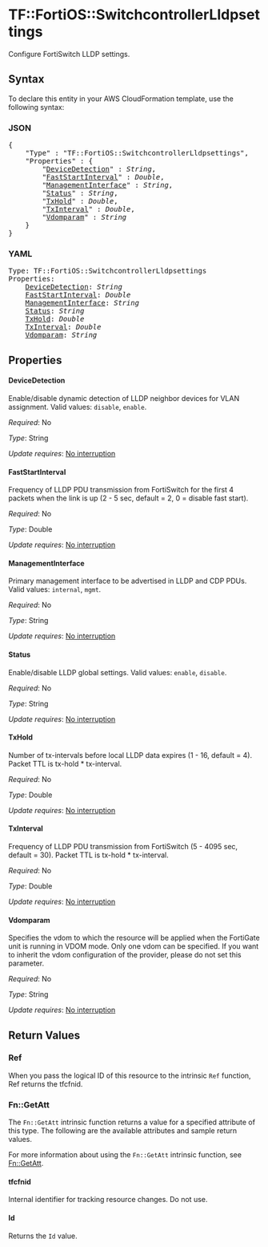 # TF::FortiOS::SwitchcontrollerLldpsettings

Configure FortiSwitch LLDP settings.

## Syntax

To declare this entity in your AWS CloudFormation template, use the following syntax:

### JSON

<pre>
{
    "Type" : "TF::FortiOS::SwitchcontrollerLldpsettings",
    "Properties" : {
        "<a href="#devicedetection" title="DeviceDetection">DeviceDetection</a>" : <i>String</i>,
        "<a href="#faststartinterval" title="FastStartInterval">FastStartInterval</a>" : <i>Double</i>,
        "<a href="#managementinterface" title="ManagementInterface">ManagementInterface</a>" : <i>String</i>,
        "<a href="#status" title="Status">Status</a>" : <i>String</i>,
        "<a href="#txhold" title="TxHold">TxHold</a>" : <i>Double</i>,
        "<a href="#txinterval" title="TxInterval">TxInterval</a>" : <i>Double</i>,
        "<a href="#vdomparam" title="Vdomparam">Vdomparam</a>" : <i>String</i>
    }
}
</pre>

### YAML

<pre>
Type: TF::FortiOS::SwitchcontrollerLldpsettings
Properties:
    <a href="#devicedetection" title="DeviceDetection">DeviceDetection</a>: <i>String</i>
    <a href="#faststartinterval" title="FastStartInterval">FastStartInterval</a>: <i>Double</i>
    <a href="#managementinterface" title="ManagementInterface">ManagementInterface</a>: <i>String</i>
    <a href="#status" title="Status">Status</a>: <i>String</i>
    <a href="#txhold" title="TxHold">TxHold</a>: <i>Double</i>
    <a href="#txinterval" title="TxInterval">TxInterval</a>: <i>Double</i>
    <a href="#vdomparam" title="Vdomparam">Vdomparam</a>: <i>String</i>
</pre>

## Properties

#### DeviceDetection

Enable/disable dynamic detection of LLDP neighbor devices for VLAN assignment. Valid values: `disable`, `enable`.

_Required_: No

_Type_: String

_Update requires_: [No interruption](https://docs.aws.amazon.com/AWSCloudFormation/latest/UserGuide/using-cfn-updating-stacks-update-behaviors.html#update-no-interrupt)

#### FastStartInterval

Frequency of LLDP PDU transmission from FortiSwitch for the first 4 packets when the link is up (2 - 5 sec, default = 2, 0 = disable fast start).

_Required_: No

_Type_: Double

_Update requires_: [No interruption](https://docs.aws.amazon.com/AWSCloudFormation/latest/UserGuide/using-cfn-updating-stacks-update-behaviors.html#update-no-interrupt)

#### ManagementInterface

Primary management interface to be advertised in LLDP and CDP PDUs. Valid values: `internal`, `mgmt`.

_Required_: No

_Type_: String

_Update requires_: [No interruption](https://docs.aws.amazon.com/AWSCloudFormation/latest/UserGuide/using-cfn-updating-stacks-update-behaviors.html#update-no-interrupt)

#### Status

Enable/disable LLDP global settings. Valid values: `enable`, `disable`.

_Required_: No

_Type_: String

_Update requires_: [No interruption](https://docs.aws.amazon.com/AWSCloudFormation/latest/UserGuide/using-cfn-updating-stacks-update-behaviors.html#update-no-interrupt)

#### TxHold

Number of tx-intervals before local LLDP data expires (1 - 16, default = 4). Packet TTL is tx-hold * tx-interval.

_Required_: No

_Type_: Double

_Update requires_: [No interruption](https://docs.aws.amazon.com/AWSCloudFormation/latest/UserGuide/using-cfn-updating-stacks-update-behaviors.html#update-no-interrupt)

#### TxInterval

Frequency of LLDP PDU transmission from FortiSwitch (5 - 4095 sec, default = 30). Packet TTL is tx-hold * tx-interval.

_Required_: No

_Type_: Double

_Update requires_: [No interruption](https://docs.aws.amazon.com/AWSCloudFormation/latest/UserGuide/using-cfn-updating-stacks-update-behaviors.html#update-no-interrupt)

#### Vdomparam

Specifies the vdom to which the resource will be applied when the FortiGate unit is running in VDOM mode. Only one vdom can be specified. If you want to inherit the vdom configuration of the provider, please do not set this parameter.

_Required_: No

_Type_: String

_Update requires_: [No interruption](https://docs.aws.amazon.com/AWSCloudFormation/latest/UserGuide/using-cfn-updating-stacks-update-behaviors.html#update-no-interrupt)

## Return Values

### Ref

When you pass the logical ID of this resource to the intrinsic `Ref` function, Ref returns the tfcfnid.

### Fn::GetAtt

The `Fn::GetAtt` intrinsic function returns a value for a specified attribute of this type. The following are the available attributes and sample return values.

For more information about using the `Fn::GetAtt` intrinsic function, see [Fn::GetAtt](https://docs.aws.amazon.com/AWSCloudFormation/latest/UserGuide/intrinsic-function-reference-getatt.html).

#### tfcfnid

Internal identifier for tracking resource changes. Do not use.

#### Id

Returns the <code>Id</code> value.

